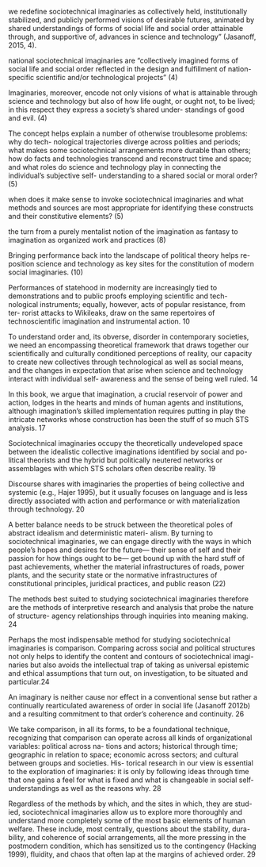 
we redefine sociotechnical imaginaries as collectively held, institutionally stabilized, and publicly performed visions of desirable futures, animated by shared understandings of forms of social life and social order attainable through, and supportive of, advances in science and technology” (Jasanoff, 2015, 4).

national sociotechnical imaginaries are “collectively imagined forms of social life and social order reflected in the design and fulfillment of nation- specific scientific and/or technological projects” (4)

Imaginaries, moreover, encode not only visions of what is attainable through science and technology but also of how life ought, or ought not, to be lived; in this respect they express a society’s shared under- standings of good and evil. (4)

The concept helps explain a number of otherwise troublesome problems: why do tech- nological trajectories diverge across polities and periods; what makes some sociotechnical arrangements more durable than others; how do facts and technologies transcend and reconstruct time and space; and what roles do science and technology play in connecting the individual’s subjective self- understanding to a shared social or moral order? (5)

when does it make sense to invoke sociotechnical imaginaries and what methods and sources are most appropriate for identifying these constructs and their constitutive elements? (5)

the turn from a purely mentalist notion of the imagination as fantasy to imagination as organized work and practices (8)

Bringing performance back into the landscape of political theory helps re- position science and technology as key sites for the constitution of modern social imaginaries. (10) 

Performances of statehood in modernity are increasingly tied to demonstrations and to public proofs employing scientific and tech- nological instruments; equally, however, acts of popular resistance, from ter- rorist attacks to Wikileaks, draw on the same repertoires of technoscientific imagination and instrumental action. 10

To understand order and, its obverse, disorder in contemporary societies, we need an encompassing theoretical framework that draws together our scientifically and culturally conditioned perceptions of reality, our capacity to create new collectives through technological as well as social means, and the changes in expectation that arise when science and technology interact with individual self- awareness and the sense of being well ruled. 14

In this book, we argue that imagination, a crucial reservoir of power and action, lodges in the hearts and minds of human agents and institutions, although imagination’s skilled implementation requires putting in play the intricate networks whose construction has been the stuff of so much STS analysis. 17

Sociotechnical imaginaries occupy the theoretically undeveloped space between the idealistic collective imaginations identified by social and po- litical theorists and the hybrid but politically neutered networks or assemblages with which STS scholars often describe reality. 19

Discourse shares with imaginaries the properties of being collective and systemic (e.g., Hajer 1995), but it usually focuses on language and is less directly associated with action and performance or with materialization through technology. 20

A better balance needs to be struck between the theoretical poles of abstract idealism and deterministic materi- alism. By turning to sociotechnical imaginaries, we can engage directly with the ways in which people’s hopes and desires for the future— their sense of self and their passion for how things ought to be— get bound up with the hard stuff of past achievements, whether the material infrastructures of roads, power plants, and the security state or the normative infrastructures of constitutional principles, juridical practices, and public reason (22) 

The methods best suited to studying sociotechnical imaginaries therefore are the methods of interpretive research and analysis that probe the nature of structure- agency relationships through inquiries into meaning making. 24

Perhaps the most indispensable method for studying sociotechnical imaginaries is comparison. Comparing across social and political structures not only helps to identify the content and contours of sociotechnical imagi- naries but also avoids the intellectual trap of taking as universal epistemic and ethical assumptions that turn out, on investigation, to be situated and particular.24 

An imaginary is neither cause nor effect in a conventional sense but rather a continually rearticulated awareness of order in social life (Jasanoff 2012b) and a resulting commitment to that order’s coherence and continuity. 26

We take comparison, in all its forms, to be a foundational technique, recognizing that comparison can operate across all kinds of organizational variables: political across na- tions and actors; historical through time; geographic in relation to space; economic across sectors; and cultural between groups and societies. His- torical research in our view is essential to the exploration of imaginaries: it is only by following ideas through time that one gains a feel for what is fixed and what is changeable in social self- understandings as well as the reasons why. 28 


Regardless of the methods by which, and the sites in which, they are stud- ied, sociotechnical imaginaries allow us to explore more thoroughly and understand more completely some of the most basic elements of human welfare. These include, most centrally, questions about the stability, dura- bility, and coherence of social arrangements, all the more pressing in the postmodern condition, which has sensitized us to the contingency (Hacking 1999), fluidity, and chaos that often lap at the margins of achieved order. 29


